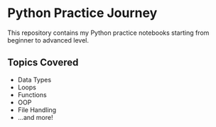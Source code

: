 # Python Practice Journey

This repository contains my Python practice notebooks starting from beginner to advanced level.

## Topics Covered
- Data Types
- Loops
- Functions
- OOP
- File Handling
- ...and more!
